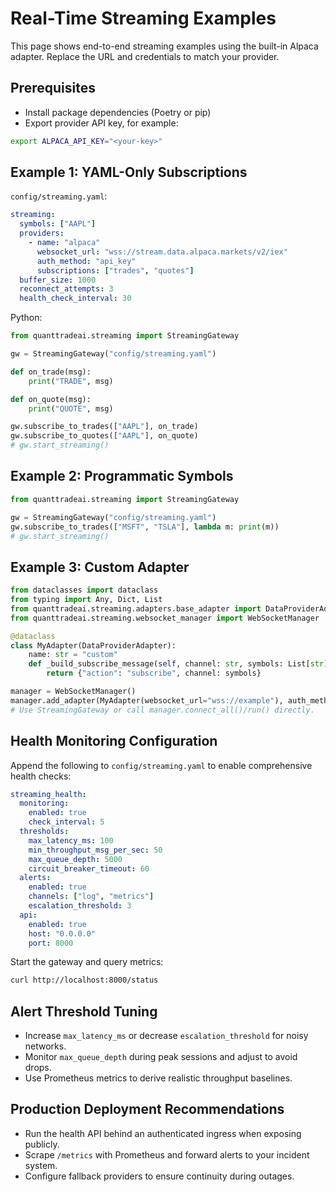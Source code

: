 # Real-Time Streaming Examples

This page shows end-to-end streaming examples using the built-in Alpaca adapter. Replace the URL and credentials to match your provider.

## Prerequisites

- Install package dependencies (Poetry or pip)
- Export provider API key, for example:

```bash
export ALPACA_API_KEY="<your-key>"
```

## Example 1: YAML-Only Subscriptions

`config/streaming.yaml`:

```yaml
streaming:
  symbols: ["AAPL"]
  providers:
    - name: "alpaca"
      websocket_url: "wss://stream.data.alpaca.markets/v2/iex"
      auth_method: "api_key"
      subscriptions: ["trades", "quotes"]
  buffer_size: 1000
  reconnect_attempts: 3
  health_check_interval: 30
```

Python:

```python
from quanttradeai.streaming import StreamingGateway

gw = StreamingGateway("config/streaming.yaml")

def on_trade(msg):
    print("TRADE", msg)

def on_quote(msg):
    print("QUOTE", msg)

gw.subscribe_to_trades(["AAPL"], on_trade)
gw.subscribe_to_quotes(["AAPL"], on_quote)
# gw.start_streaming()
```

## Example 2: Programmatic Symbols

```python
from quanttradeai.streaming import StreamingGateway

gw = StreamingGateway("config/streaming.yaml")
gw.subscribe_to_trades(["MSFT", "TSLA"], lambda m: print(m))
# gw.start_streaming()
```

## Example 3: Custom Adapter

```python
from dataclasses import dataclass
from typing import Any, Dict, List
from quanttradeai.streaming.adapters.base_adapter import DataProviderAdapter
from quanttradeai.streaming.websocket_manager import WebSocketManager

@dataclass
class MyAdapter(DataProviderAdapter):
    name: str = "custom"
    def _build_subscribe_message(self, channel: str, symbols: List[str]) -> Dict[str, Any]:
        return {"action": "subscribe", channel: symbols}

manager = WebSocketManager()
manager.add_adapter(MyAdapter(websocket_url="wss://example"), auth_method="none")
# Use StreamingGateway or call manager.connect_all()/run() directly.
```

## Health Monitoring Configuration

Append the following to `config/streaming.yaml` to enable comprehensive health checks:

```yaml
streaming_health:
  monitoring:
    enabled: true
    check_interval: 5
  thresholds:
    max_latency_ms: 100
    min_throughput_msg_per_sec: 50
    max_queue_depth: 5000
    circuit_breaker_timeout: 60
  alerts:
    enabled: true
    channels: ["log", "metrics"]
    escalation_threshold: 3
  api:
    enabled: true
    host: "0.0.0.0"
    port: 8000
```

Start the gateway and query metrics:

```bash
curl http://localhost:8000/status
```

## Alert Threshold Tuning

- Increase `max_latency_ms` or decrease `escalation_threshold` for noisy networks.
- Monitor `max_queue_depth` during peak sessions and adjust to avoid drops.
- Use Prometheus metrics to derive realistic throughput baselines.

## Production Deployment Recommendations

- Run the health API behind an authenticated ingress when exposing publicly.
- Scrape `/metrics` with Prometheus and forward alerts to your incident system.
- Configure fallback providers to ensure continuity during outages.

